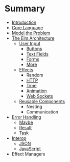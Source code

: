 # Summary

* [Introduction](README.md)
* [Core Language](core_language.md)
* [Model the Problem](model_the_problem.md)
* [The Elm Architecture](architecture/README.md)
   * [User Input](architecture/user_input/README.md)
       * [Buttons](architecture/user_input/buttons.md)
       * [Text Fields](architecture/user_input/text_fields.md)
       * [Forms](architecture/user_input/forms.md)
       * [More](architecture/user_input/more.md)
   * [Effects](architecture/effects/README.md)
       * Random
       * [HTTP](architecture/effects/http.md)
       * [Time](architecture/effects/time.md)
       * [Animation](architecture/effects/animation.md)
       * [Web Sockets](architecture/effects/web_sockets.md)
   * [Reusable Components](architecture/components/README.md)
       * Nesting
       * Communication
* [Error Handling](error_handling/README.md)
   * [Maybe](error_handling/maybe.md)
   * [Result](error_handling/result.md)
   * [Task](error_handling/task.md)
* [Interop](interop/README.md)
   * [JSON](interop/json.md)
   * [JavaScript](interop/javascript.md)
* Effect Managers

